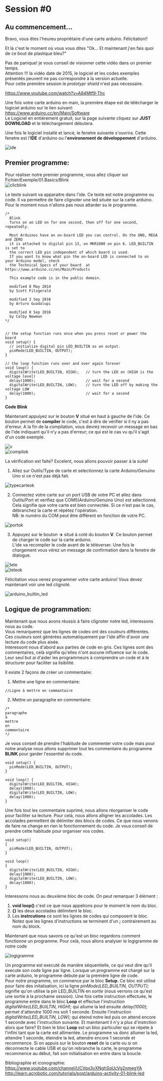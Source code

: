 # Session #0

## Au commencement...

Bravo, vous êtes l'heureu propriétaire d'une carte arduino. Félicitation!!

Et là c'est le moment où vous vous dites "Ok... Et maintenant j'en fais quoi de ce bout de plastique bleu?"  

Pas de panique! je vous conseil de visionner cette vidéo dans un premier temps.  
Attention !!! la vidéo date de 2015, le logiciel et les codes exemples présentés peuvent ne pas correspondre à la version actuelle.  
Pour cette première session le *prototypr shield* n'est pas nécessaire.

https://www.youtube.com/watch?v=A84Mtf9-Thc

Une fois votre carte arduino en main, la première étape est de télécharger le logiciel arduino sur le lien suivant:  
https://www.arduino.cc/en/Main/Software  
Le Logiciel en entièrement gratuit, sur la page suivante cliquez sur **JUST DOWNLOAD** et le téléchargement débutera.

Une fois le logiciel installé et lancé, le fenetre suivante s'ouvrira. Cette fenetre est l'**IDE** d'arduino ou l'**environement de développement** d'arduino.

![ide](https://user-images.githubusercontent.com/29465741/27223035-167e8f5c-528f-11e7-9b70-f77dd8f65dbe.png)

## Premier programme:

Pour réaliser notre premier programme, vous allez cliquer sur Fichier/Exemple/01.Basics/Blink  
![clicblink](https://user-images.githubusercontent.com/29465741/27224076-9702bb36-5293-11e7-89e1-de6c9e86ec05.png)

Le texte suivant va apparaitre dans l'ide. Ce texte est notre programme ou code. Il va permettre de faire clignoter une led située sur la carte arduino.  Pour le moment nous n'allons pas nous attarder su le programme.
```arduino
/*
  Blink
  Turns on an LED on for one second, then off for one second, repeatedly.

  Most Arduinos have an on-board LED you can control. On the UNO, MEGA and ZERO 
  it is attached to digital pin 13, on MKR1000 on pin 6. LED_BUILTIN is set to
  the correct LED pin independent of which board is used.
  If you want to know what pin the on-board LED is connected to on your Arduino model, check
  the Technical Specs of your board  at https://www.arduino.cc/en/Main/Products
  
  This example code is in the public domain.

  modified 8 May 2014
  by Scott Fitzgerald
  
  modified 2 Sep 2016
  by Arturo Guadalupi
  
  modified 8 Sep 2016
  by Colby Newman
*/


// the setup function runs once when you press reset or power the board
void setup() {
  // initialize digital pin LED_BUILTIN as an output.
  pinMode(LED_BUILTIN, OUTPUT);
}

// the loop function runs over and over again forever
void loop() {
  digitalWrite(LED_BUILTIN, HIGH);   // turn the LED on (HIGH is the voltage level)
  delay(1000);                       // wait for a second
  digitalWrite(LED_BUILTIN, LOW);    // turn the LED off by making the voltage LOW
  delay(1000);                       // wait for a second
}
```
**Code Blink**

Maintenant appuiyez sur le bouton **V** situé en haut à gauche de l'ide. Ce bouton permet de **compiler** le code, c'est à dire de vérifier si il ny a pas d'erreur. A la fin de la compilation, vous devrez recevoir un message en bas de l'ide indiquant qu'il n'y a pas d'erreur; ce qui est le cas vu qu'il s'agit d'un code exemple. 

![v](https://user-images.githubusercontent.com/29465741/27225991-0a7507e6-529d-11e7-9a70-e3747e78837e.png)  
![compilok](https://user-images.githubusercontent.com/29465741/27225999-134c3178-529d-11e7-9eb6-53d7778f52f9.png)

La vérification est faite? Excelent, nous allons pouvoir passer à la suite!

1. Allez sur Outils/Type de carte et selectionnez la carte Arduino/Genuino Uno si ce n'est pas déjà fait.

![typecarteok](https://user-images.githubusercontent.com/29465741/27238641-003b4d0e-52ce-11e7-8ed8-945631701f61.png)

2. Connectez votre carte sur un port USB de votre PC et allez dans Outils/Port et verifiez que COM5(Arduino/Genuino Uno) est sélectionné. Cela signifie que votre carte est bien connectée. Si ce n'est pas le cas, débranchez la carte et répétez l'opération.  
NB: le numéro du COM peut être différent en fonction de votre PC.

![portok](https://user-images.githubusercontent.com/29465741/27238670-126bd49e-52ce-11e7-8823-5e98981b9cec.png)

3. Appuyez sur le bouton **->** situé à coté du bouton **V**. Ce bouton permet de charger le code sur la carte arduino.  
L'ide va recompiler le code avant de le téléverser. Une fois le chargement vous vérez un message de confirmation dans la fenetre de dialogue.

![tele](https://user-images.githubusercontent.com/29465741/27239065-b0b59170-52cf-11e7-9d29-682dab705137.png)  
![teleok](https://user-images.githubusercontent.com/29465741/27239071-b68cefbc-52cf-11e7-8ed6-3cc062d15a41.png)

Félicitation vous venez programmer votre carte arduino! Vous devez maintenant voir une led clignoté.

![arduino_builtin_led](https://user-images.githubusercontent.com/29465741/27239941-4227401a-52d3-11e7-86c9-880908a9b226.jpg)

## Logique de programmation:

Maintenant que nous avons réussis à faire clignoter notre led, interessons nous au code.  
Vous remarquerez que les lignes de codes ont des couleurs différentes. Ces couleurs sont générées automatiquement par l'ide affin d'avoir une lecture du code plus aisée.  
Interessont nous d'abord aux parties de code en gris. Ces lignes sont des commentaires, celà signifie qu'elles n'ont aucune influence sur le code. Leur seul but ai d'aider les programmeurs à comprendre un code et à le structurer pour faciliter sa lisibilité.  

Il existe 2 façons de créer un commentaire:  

1. Mettre une ligne en commentaire:  
```arduino
//Ligne à mettre en commantaire
```

2. Mettre un paragraphe en commentaire:  
```arduino
/*  
paragraphe  
à  
mettre  
en  
commentaire  
*/
```
Je vous conseil de prendre l'habitude de commenter votre code mais pour notre analyse nous allons supprimer tout les commentaire du programme **BLINK** pour garder l'essentiel du code.

```arduino
void setup() {
  pinMode(LED_BUILTIN, OUTPUT);
}

void loop() {
  digitalWrite(LED_BUILTIN, HIGH);   
  delay(1000);                       
  digitalWrite(LED_BUILTIN, LOW);    
  delay(1000);                       
}
```

Une fois tout les commentaire suprimé, nous allons réorganiser le code pour faciliter sa lecture. Pour celà, nous allons alligner les accolades. Les accolades permettent de délimiter des blocs de codes. Ce que nous venons de faire ne change en rien le fonctionnement du code. Je vous conseil de prendre cette habitude pour organiser vos codes.

```arduino
void setup() 
{
  pinMode(LED_BUILTIN, OUTPUT);
}

void loop() 
{
  digitalWrite(LED_BUILTIN, HIGH);   
  delay(1000);                       
  digitalWrite(LED_BUILTIN, LOW);    
  delay(1000);                       
}
```

Interessons nous au deuxième bloc de code. On peut remarquer 3 élément :

1. **void loop()** c'est ce que nous appelrons pour le moment le *nom* du bloc.  
2. **{}** les deux accolades délimitent le bloc.
3. Les **instrcutions** ce sont les lignes de codes qui composent le bloc. Notez que les lignes d'instructions se terminent d'un **;** contrairement au nom du block.

Maintenant que nous savons ce qu'est un bloc regardons comment fonctionne un programme. Pour celà, nous allons analyser le logigramme de notre code

![logigramme](https://user-images.githubusercontent.com/29465741/27247071-fecc3082-52f5-11e7-872c-f4f6f35c6e9d.png)

Un programme est executé de manière séquentielle, ce qui veut dire qu'il execute son code ligne par ligne. Lorsque un programme est chargé sur la carte arduino, le programme débute par la première ligne de code.  
Pour notre programme, on commence par le bloc **Setup**. Ce bloc est utilisé pour faire des initalisation, ici la ligne *pinMode(LED_BUILTIN, OUTPUT);* signifie qu'on utilise la pin LED_BUILTIN en *sortie* (nous verrons ce qu'est une sortie à la prochaine session). Une fois cette instruction effectuée, le programme entre dans le bloc **Loop** et effectue l'instruction *digitalWrite(LED_BUILTIN, HIGH);* qui allume la led ensuite *delay(1000);* permet d'attendre 1000 ms soit 1 seconde. Ensuite l'instruction *digitalWrite(LED_BUILTIN, LOW);* qui éteind notre led puis on attend encore 1 seconde avec l'instruction suivante.  Et maintenant il n'y a plus d'instrction alors que faire? Et bien le bloc **Loop** est un bloc particulier qui se répete à l'infini tant que la carte est allimentée. Le programme va donc allumer la led, attendre 1 seconde, éteindre la led, attendre encore 1 seconde et recommence. Si on appuis sur le bouton **reset** de la carte ou si on déconnecte le cable USB et qu'on rebranche la carte, le programme recommence au début, fait son initialisation en entre dans la boucle.


Bibliographie et iconographie:  
https://www.youtube.com/channel/UCVqx3vXNghSqUcVg2nmegYA  
http://learn.acrobotic.com/tutorials/post/arduino-activity-01-blink-led  
